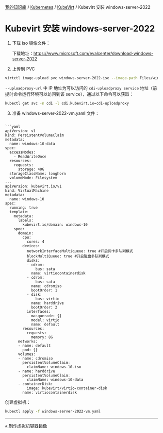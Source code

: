 [我的知识库](../../README.md) / [Kubernetes](../zz_generated_mdi.md) / [KubeVirt](zz_generated_mdi.md) / Kubevirt 安装 windows-server-2022

# Kubevirt 安装 windows-server-2022

1. 下载 iso 镜像文件：

	下载地址：<https://www.microsoft.com/evalcenter/download-windows-server-2022>
	
2. 上传到 PVC
```bash
virtctl image-upload pvc windows-server-2022-iso --image-path Files/windows-server-2022.iso --size 10G --uploadproxy-url https://10.43.32.223 --insecure --wait-secs 240
```

`--uploadproxy-url` 中 IP 地址为可以访问的 `cdi-uploadproxy service` 地址（前提时命令运行环境可以访问到该 service），通过以下命令可以获取：

```bash
kubectl get svc -n cdi -l cdi.kubevirt.io=cdi-uploadproxy
```

3. 准备 windows-server-2022-vm.yaml 文件：

```

```yaml
apiVersion: v1
kind: PersistentVolumeClaim
metadata:
  name: windows-10-data
spec:
  accessModes:
    - ReadWriteOnce
  resources:
    requests:
      storage: 40G
  storageClassName: longhorn
  volumeMode: Filesystem
---
apiVersion: kubevirt.io/v1
kind: VirtualMachine
metadata:
  name: windows-10
spec:
  running: true
  template:
    metadata:
      labels:
        kubevirt.io/domain: windows-10
    spec:
      domain:
        cpu:
          cores: 4
        devices:
          networkInterfaceMultiqueue: true #开启网卡多队列模式
          blockMultiQueue: true #开启磁盘多队列模式
          disks:
          - cdrom: 
              bus: sata
            name: virtiocontainerdisk
          - cdrom: 
              bus: sata
            name: cdromiso
            bootOrder: 1
          - disk:
              bus: virtio
            name: harddrive
            bootOrder: 2
          interfaces:
          - masquerade: {}
            model: virtio
            name: default
        resources:
          requests:
            memory: 8G
      networks:
      - name: default
        pod: {}
      volumes:
      - name: cdromiso
        persistentVolumeClaim:
          claimName: windows-10-iso
      - name: harddrive
        persistentVolumeClaim:
          claimName: windows-10-data
      - containerDisk:
          image: kubevirt/virtio-container-disk
        name: virtiocontainerdisk
```

创建虚拟机：

```bash
kubectl apply -f windows-server-2022-vm.yaml
```

---
[« 制作虚拟机容器镜像](make-virtual-machine-container-image.md)
